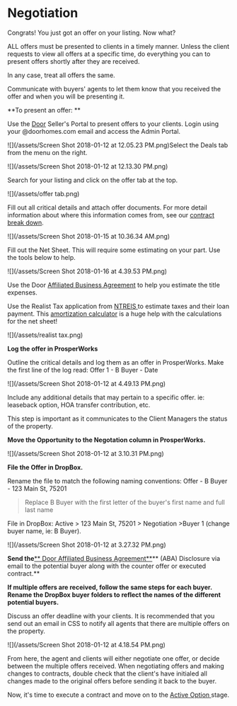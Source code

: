 # Negotiation

Congrats! You just got an offer on your listing. Now what?

ALL offers must be presented to clients in a timely manner. Unless the client requests to view all offers at a specific time, do everything you can to present offers shortly after they are received.

In any case, treat all offers the same.

Communicate with buyers' agents to let them know that you received the offer and when you will be presenting it.

**To present an offer: **

Use the [Door](https://doorhomes.com/) Seller's Portal to present offers to your clients. Login using your @doorhomes.com email and access the Admin Portal.

![](/assets/Screen Shot 2018-01-12 at 12.05.23 PM.png)Select the Deals tab from the menu on the right.

![](/assets/Screen Shot 2018-01-12 at 12.13.30 PM.png)

Search for your listing and click on the offer tab at the top.

![](/assets/offer tab.png)

Fill out all critical details and attach offer documents. For more detail information about where this information comes from, see our [contract break down](/listing-agent/process-guide/negotiation/contract-break-down.md).

![](/assets/Screen Shot 2018-01-15 at 10.36.34 AM.png)

Fill out the Net Sheet. This will require some estimating on your part. Use the tools below to help.

![](/assets/Screen Shot 2018-01-16 at 4.39.53 PM.png)

Use the Door [Affiliated Business Agreement](https://docs.google.com/document/d/1b_ySv2TqJA-FsmGTyHMCeRXycOiOm0qDGS8pcuXWHrI/edit?usp=sharing) to help you estimate the title expenses.

Use the Realist Tax application from [NTREIS ](https://idp.ntreis.safemls.net/idp/Authn/UserPassword)to estimate taxes and their loan payment. This [amortization calculator](http://www.amortization-calc.com/) is a huge help with the calculations for the net sheet!

![](/assets/realist tax.png)

**Log the offer in ProsperWorks**

Outline the critical details and log them as an offer in ProsperWorks. Make the first line of the log read: Offer 1 - B Buyer - Date

![](/assets/Screen Shot 2018-01-12 at 4.49.13 PM.png)

Include any additional details that may pertain to a specific offer. ie: leaseback option, HOA transfer contribution, etc.

This step is important as it communicates to the Client Managers the status of the property.

**Move the Opportunity to the Negotation column in ProsperWorks.**

![](/assets/Screen Shot 2018-01-12 at 3.10.31 PM.png)

**File the Offer in DropBox.**

Rename the file to match the following naming conventions: Offer - B Buyer - 123 Main St, 75201

> Replace B Buyer with the first letter of the buyer's first name and full last name

File in DropBox: Active &gt; 123 Main St, 75201 &gt; Negotiation &gt;Buyer 1 \(change buyer name, ie: B Buyer\).

![](/assets/Screen Shot 2018-01-12 at 3.27.32 PM.png)

**Send the**[** Door Affiliated Business Agreement**](https://docs.google.com/document/d/1b_ySv2TqJA-FsmGTyHMCeRXycOiOm0qDGS8pcuXWHrI/edit?usp=sharing)** \(ABA\) Disclosure via email to the potential buyer along with the counter offer or executed contract.**

**If multiple offers are received, follow the same steps for each buyer. Rename the DropBox buyer folders to reflect the names of the different potential buyers.**

Discuss an offer deadline with your clients. It is recommended that you send out an email in CSS to notify all agents that there are multiple offers on the property.

![](/assets/Screen Shot 2018-01-12 at 4.18.54 PM.png)

From here, the agent and clients will either negotiate one offer, or decide between the multiple offers received. When negotiating offers and making changes to contracts, double check that the client's have initialed all changes made to the original offers before sending it back to the buyer.

Now, it's time to execute a contract and move on to the [Active Option ](/listing-agent/process-guide/active-option.md)stage.


